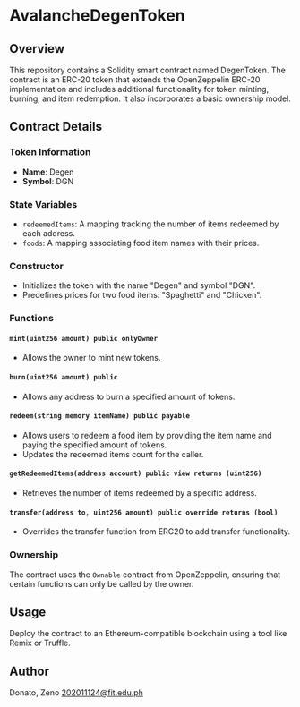 # AvalancheDegenToken

## Overview

This repository contains a Solidity smart contract named DegenToken. The contract is an ERC-20 token that extends the OpenZeppelin ERC-20 implementation and includes additional functionality for token minting, burning, and item redemption. It also incorporates a basic ownership model.

## Contract Details

### Token Information

- **Name**: Degen
- **Symbol**: DGN

### State Variables

- `redeemedItems`: A mapping tracking the number of items redeemed by each address.
- `foods`: A mapping associating food item names with their prices.

### Constructor

- Initializes the token with the name "Degen" and symbol "DGN".
- Predefines prices for two food items: "Spaghetti" and "Chicken".

### Functions

#### `mint(uint256 amount) public onlyOwner`

- Allows the owner to mint new tokens.

#### `burn(uint256 amount) public`

- Allows any address to burn a specified amount of tokens.

#### `redeem(string memory itemName) public payable`

- Allows users to redeem a food item by providing the item name and paying the specified amount of tokens.
- Updates the redeemed items count for the caller.

#### `getRedeemedItems(address account) public view returns (uint256)`

- Retrieves the number of items redeemed by a specific address.

#### `transfer(address to, uint256 amount) public override returns (bool)`

- Overrides the transfer function from ERC20 to add transfer functionality.

### Ownership

The contract uses the `Ownable` contract from OpenZeppelin, ensuring that certain functions can only be called by the owner.

## Usage

Deploy the contract to an Ethereum-compatible blockchain using a tool like Remix or Truffle.

## Author
Donato, Zeno 202011124@fit.edu.ph
